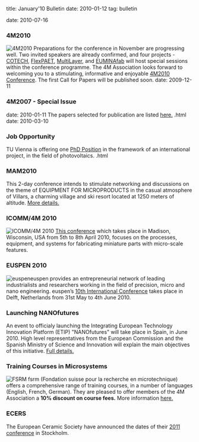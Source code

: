 title: January'10 Bulletin
date: 2010-01-12 
tag: bulletin

date: 2010-07-16 
### 4M2010

![4M2010](/4m-association/images/4m-logotight_web.png)
 Preparations for the conference in November are progressing well. Two invited speakers are already confirmed, and four projects -  [COTECH](http://www.fp7-cotech.eu/), [FlexPAET](http://www.e-squizoide.com/flexpaet/), [MultiLayer](http://multilayer.4m-association.org/), and [EUMINAfab](http://www.euminafab.eu/) will host special sessions within the conference programme. The 4M Association looks forward to welcoming you to a stimulating, informative and enjoyable [4M2010 Conference](/4m-association/conference/201.html). The first Call for Papers will be published soon.
date: 2009-12-11 
### 4M2007 - Special Issue

date: 2010-01-11 
The papers selected for publication are listed [here.](/4m-association/content/Special-Issue-4M-IJAM/Special-Issue-4M-IJAM.html)  .html
date: 2010-03-10 
### Job Opportunity

TU Vienna is offering one [PhD Position](/4m-association/content/PhD-position-ISAS-TU-Vienna-/PhD-position-ISAS-TU-Vienna-.html) in the framework of an international project, in the field of photovoltaics.  .html
### MAM2010

This 2-day conference intends to stimulate networking and discussions on the theme of EQUIPMENT FOR MICROPRODUCTS in the casual atmosphere of Villars, a charming village and ski resort located at 1250 meters of altitude. [More details.](/4m-association/event/MAM201.html) 

### ICOMM/4M 2010

![ICOMM/4M 2010](/4m-association/images/icomm_thumb_0.jpg) [This conference](http://www.conferencing.uwex.edu/conferences/ICOMM10/) which takes place in Madison, Wisconsin, USA from 5th to 8th April 2010, focuses on the processes, equipment, and systems for fabricating miniature parts with micro-scale features.  
### EUSPEN 2010

![euspen](/4m-association/images/euspen.png)euspen provides an entrepreneurial network of leading industrialists and researchers working in the field of precision, micro and nano engineering. euspen’s [10th International Conference](/4m-association/event/EUSPEN-201.html) takes place in Delft, Netherlands from 31st May to 4th June 2010.    
### Launching NANOfutures

An event to officialy launching the Integrating European Technology Innovation Platform (ETIP) "NANOfutures" will take place in Spain, in June 2010. High level representatives from the European Commission and the Spanish Ministry of Science and Innovation will explain the main objectives of this initiative. [Full details.](/4m-association/event/Launching-Nanofutures.html) 

### Training Courses in Microsystems

![FSRM](/4m-association/images/fsrm_logo_web.gif)
fsrm (Fondation suisse pour la recherche en microtechnique) offers a comprehensive range of training courses, in a number of languages (English, French, German). They are pleased to offer members of the 4M Association a <b>10% discount on course fees.</b> More information [here.](/4m-association/content/fsrm-training-course/fsrm-training-course.html) 

### ECERS

The European Ceramic Society have announced the dates of their [2011 conference](/4m-association/event/ECERS-2011.html) in Stockholm.